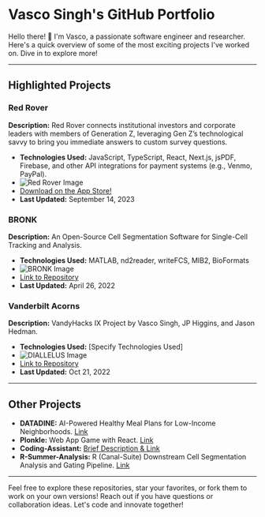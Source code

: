 # Vasco Singh's GitHub Portfolio

Hello there! 👋 I'm Vasco, a passionate software engineer and researcher. Here's a quick overview of some of the most exciting projects I've worked on. Dive in to explore more!

---

## Highlighted Projects

### Red Rover
**Description:** Red Rover connects institutional investors and corporate leaders with members of Generation Z, leveraging Gen Z’s technological savvy to bring you immediate answers to custom survey questions.
- **Technologies Used:** JavaScript, TypeScript, React, Next.js, jsPDF, Firebase, and other API integrations for payment systems (e.g., Venmo, PayPal).
- ![Red Rover Image]((https://redrovernetwork.com/wp-content/uploads/2021/08/logo_smaller.png))
- [Download on the App Store!]([https://apps.apple.com/us/app/red-rover-network/id6446793601])
- **Last Updated:** September 14, 2023

### BRONK
**Description:** An Open-Source Cell Segmentation Software for Single-Cell Tracking and Analysis.
- **Technologies Used:** MATLAB, nd2reader, writeFCS, MIB2, BioFormats
- ![BRONK Image](https://i.imgur.com/Zywieok.jpg)
- [Link to Repository](https://github.com/VascoSingh/BRONK)
- **Last Updated:** April 26, 2022

### Vanderbilt Acorns
**Description:** VandyHacks IX Project by Vasco Singh, JP Higgins, and Jason Hedman.
- **Technologies Used:** [Specify Technologies Used]
- ![DIALLELUS Image]((https://i.imgur.com/UoU2Jwq.png))
- [Link to Repository](https://github.com/jasonhedman/vanderbilt-acorns/tree/main)
- **Last Updated:** Oct 21, 2022

---

## Other Projects

- **DATADINE:** AI-Powered Healthy Meal Plans for Low-Income Neighborhoods. [Link](https://github.com/VascoSingh/DATADINE)
- **Plonkle:** Web App Game with React. [Link](https://github.com/VascoSingh/Plonkle)
- **Coding-Assistant:** [Brief Description & Link](URL_TO_REPOSITORY)
- **R-Summer-Analysis:** R (Canal-Suite) Downstream Cell Segmentation Analysis and Gating Pipeline. [Link](https://github.com/VascoSingh/R-Summer-Analysis/commit/984c981395170bfb40001ab80b2c41868d2292ee)

---

Feel free to explore these repositories, star your favorites, or fork them to work on your own versions! Reach out if you have questions or collaboration ideas. Let's code and innovate together!

